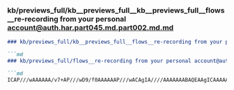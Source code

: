 ### kb/previews_full/kb__previews_full__kb__previews_full__flows__re-recording from your personal account@auth.har.part045.md.part002.md.md

```md
### kb/previews_full/kb__previews_full__flows__re-recording from your personal account@auth.har.part045.md.part002.md

```md
### kb/previews_full/flows__re-recording from your personal account@auth.har.part045.md (part 002)

```md
ICAP///wAAAAAA/v7+AP///wD9/f0AAAAAAP///wACAgIA////AAAAAAABAQEAAgICAAAAAAAAAAAA
```

```

```

```
